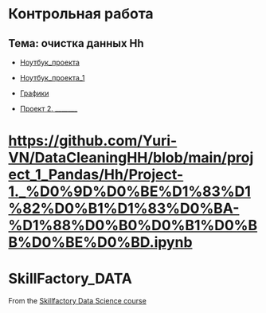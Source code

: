 # Контрольная работа

## Тема: очистка данных Hh

* [Ноутбук_проекта](project_1_Pandas/Hh/Project-1._Ноутбук-шаблон.ipynb)
* [Ноутбук_проекта_1](https://github.com/Yuri-VN/DataCleaningHH/blob/main/project_1_Pandas/Hh/Project-1._%D0%9D%D0%BE%D1%83%D1%82%D0%B1%D1%83%D0%BA-%D1%88%D0%B0%D0%B1%D0%BB%D0%BE%D0%BD.ipynb)

* [Графики](https://github.com/Yuri-VN/DataCleaningHH/tree/main/project_1_Pandas/Hh/charts)
* [Проект 2. _______](project_1_Pandas/Hh/charts)

# https://github.com/Yuri-VN/DataCleaningHH/blob/main/project_1_Pandas/Hh/Project-1._%D0%9D%D0%BE%D1%83%D1%82%D0%B1%D1%83%D0%BA-%D1%88%D0%B0%D0%B1%D0%BB%D0%BE%D0%BD.ipynb



# SkillFactory_DATA
From the [Skillfactory Data Science course](https://skillfactory.ru/data-scientist)